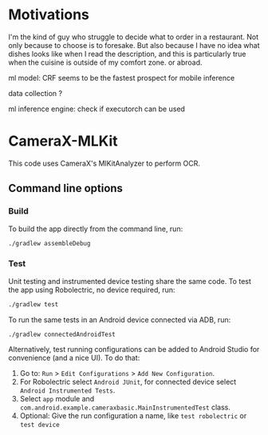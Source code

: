# Motivations

I'm the kind of guy who struggle to decide what to order in a restaurant. Not only because to choose is to foresake. But also because I have no idea what dishes looks like when I read the description, and this is particularly true when the cuisine is outside of my comfort zone. or abroad. 

ml model: CRF seems to be the fastest prospect for mobile inference

data collection ?

ml inference engine: check if executorch can be used

# CameraX-MLKit

This code uses CameraX's MlKitAnalyzer to perform OCR.


## Command line options 

### Build

To build the app directly from the command line, run:
```sh
./gradlew assembleDebug
```

### Test

Unit testing and instrumented device testing share the same code. To test the app using Robolectric, no device required, run:
```sh
./gradlew test
```

To run the same tests in an Android device connected via ADB, run:
```sh
./gradlew connectedAndroidTest
```

Alternatively, test running configurations can be added to Android Studio for convenience (and a nice UI). To do that:
1. Go to: `Run` > `Edit Configurations` > `Add New Configuration`.
1. For Robolectric select `Android JUnit`, for connected device select `Android Instrumented Tests`.
1. Select `app` module and `com.android.example.cameraxbasic.MainInstrumentedTest` class.
1. Optional: Give the run configuration a name, like `test robolectric` or `test device`
